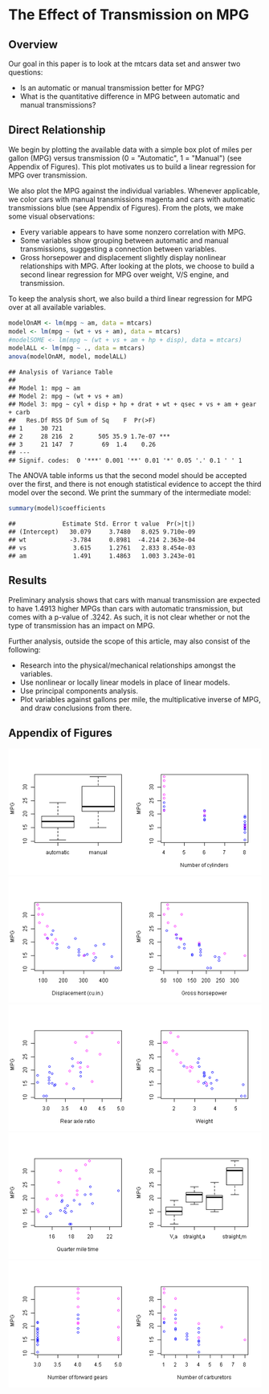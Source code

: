 # The Effect of Transmission on MPG
## Overview
Our goal in this paper is to look at the mtcars data set and answer two questions:
* Is an automatic or manual transmission better for MPG?
* What is the quantitative difference in MPG between automatic and manual transmissions?

## Direct Relationship
We begin by plotting the available data with a simple box plot of miles per gallon (MPG) versus transmission (0 = "Automatic", 1 = "Manual") (see Appendix of Figures). This plot motivates us to build a linear regression for MPG over transmission.

We also plot the MPG against the individual variables. Whenever applicable, we color cars with manual transmissions magenta and cars with automatic transmissions blue (see Appendix of Figures). From the plots, we make some visual observations:
* Every variable appears to have some nonzero correlation with MPG.
* Some variables show grouping between automatic and manual transmissions, suggesting a connection between variables.
* Gross horsepower and displacement slightly display nonlinear relationships with MPG. 
After looking at the plots, we choose to build a second linear regression for MPG over weight, V/S engine, and transmission.

To keep the analysis short, we also build a third linear regression for MPG over at all available variables.


```r
modelOnAM <- lm(mpg ~ am, data = mtcars)
model <- lm(mpg ~ (wt + vs + am), data = mtcars)
#modelSOME <- lm(mpg ~ (wt + vs + am + hp + disp), data = mtcars)
modelALL <- lm(mpg ~ ., data = mtcars)
anova(modelOnAM, model, modelALL)
```

```
## Analysis of Variance Table
## 
## Model 1: mpg ~ am
## Model 2: mpg ~ (wt + vs + am)
## Model 3: mpg ~ cyl + disp + hp + drat + wt + qsec + vs + am + gear + carb
##   Res.Df RSS Df Sum of Sq    F  Pr(>F)    
## 1     30 721                              
## 2     28 216  2       505 35.9 1.7e-07 ***
## 3     21 147  7        69  1.4    0.26    
## ---
## Signif. codes:  0 '***' 0.001 '**' 0.01 '*' 0.05 '.' 0.1 ' ' 1
```

The ANOVA table informs us that the second model should be accepted over the first, and there is not enough statistical evidence to accept the third model over the second. We print the summary of the intermediate model: 

```r
summary(model)$coefficients
```

```
##             Estimate Std. Error t value  Pr(>|t|)
## (Intercept)   30.079     3.7480   8.025 9.710e-09
## wt            -3.784     0.8981  -4.214 2.363e-04
## vs             3.615     1.2761   2.833 8.454e-03
## am             1.491     1.4863   1.003 3.243e-01
```

## Results
Preliminary analysis shows that cars with manual transmission are expected to have 1.4913 higher MPGs than cars with automatic transmission, but comes with a p-value of .3242. As such, it is not clear whether or not the type of transmission has an impact on MPG.

Further analysis, outside the scope of this article, may also consist of the following:
* Research into the physical/mechanical relationships amongst the variables.
* Use nonlinear or locally linear models in place of linear models.
* Use principal components analysis.
* Plot variables against gallons per mile, the multiplicative inverse of MPG, and draw conclusions from there.

## Appendix of Figures

![plot of chunk figures](figure/figures1.png) ![plot of chunk figures](figure/figures2.png) ![plot of chunk figures](figure/figures3.png) ![plot of chunk figures](figure/figures4.png) ![plot of chunk figures](figure/figures5.png) 
